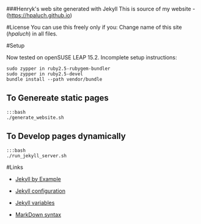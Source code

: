 ###Henryk's web site generated with Jekyll
This is source of my website - (https://hpaluch.github.io)

#License
You can use this freely only if you: Change name of this site (*hpaluch*) in all files.

#Setup


Now tested on openSUSE LEAP 15.2. Incomplete setup instructions:

```shell
sudo zypper in ruby2.5-rubygem-bundler
sudo zypper in ruby2.5-devel
bundle install --path vendor/bundle
```

## To Genereate static pages

	:::bash
	./generate_website.sh

## To Develop pages dynamically

	:::bash
	./run_jekyll_server.sh

#Links

*	[Jekyll by Example](http://www.andrewmunsell.com/tutorials/jekyll-by-example/index.html)

*	[Jekyll configuration](http://jekyllrb.com/docs/configuration/)

*	[Jekyll variables](http://jekyllrb.com/docs/variables/)

*	[MarkDown syntax](http://daringfireball.net/projects/markdown/syntax)


